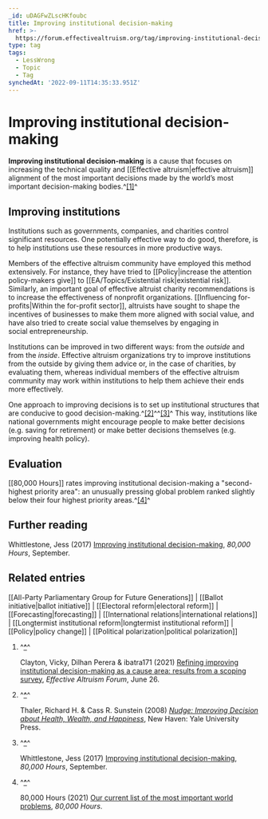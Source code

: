 ```yaml
---
_id: uDAGFwZLscHKfoubc
title: Improving institutional decision-making
href: >-
  https://forum.effectivealtruism.org/tag/improving-institutional-decision-making
type: tag
tags:
  - LessWrong
  - Topic
  - Tag
synchedAt: '2022-09-11T14:35:33.951Z'
---
```

# Improving institutional decision-making

**Improving institutional decision-making** is a cause that focuses on increasing the technical quality and [[Effective altruism|effective altruism]] alignment of the most important decisions made by the world’s most important decision-making bodies.^[\[1\]](#fnpg98poczmg)^

Improving institutions
----------------------

Institutions such as governments, companies, and charities control significant resources. One potentially effective way to do good, therefore, is to help institutions use these resources in more productive ways.

Members of the effective altruism community have employed this method extensively. For instance, they have tried to [[Policy|increase the attention policy-makers give]] to [[EA/Topics/Existential risk|existential risk]]. Similarly, an important goal of effective altruist charity recommendations is to increase the effectiveness of nonprofit organizations. [[Influencing for-profits|Within the for-profit sector]], altruists have sought to shape the incentives of businesses to make them more aligned with social value, and have also tried to create social value themselves by engaging in social entrepreneurship.

Institutions can be improved in two different ways: from the *outside* and from the *inside*. Effective altruism organizations try to improve institutions from the outside by giving them advice or, in the case of charities, by evaluating them, whereas individual members of the effective altruism community may work within institutions to help them achieve their ends more effectively.

One approach to improving decisions is to set up institutional structures that are conducive to good decision-making.^[\[2\]](#fnusvfm9rnves)^^[\[3\]](#fn2d3u96edm2a)^ This way, institutions like national governments might encourage people to make better decisions (e.g. saving for retirement) or make better decisions themselves (e.g. improving health policy).

Evaluation
----------

[[80,000 Hours]] rates improving institutional decision-making a "second-highest priority area": an unusually pressing global problem ranked slightly below their four highest priority areas.^[\[4\]](#fnhjq832ykn24)^

Further reading
---------------

Whittlestone, Jess (2017) [Improving institutional decision-making](https://80000hours.org/problem-profiles/improving-institutional-decision-making/), *80,000 Hours*, September.

Related entries
---------------

[[All-Party Parliamentary Group for Future Generations]] | [[Ballot initiative|ballot initiative]] | [[Electoral reform|electoral reform]] | [[Forecasting|forecasting]] | [[International relations|international relations]] | [[Longtermist institutional reform|longtermist institutional reform]] | [[Policy|policy change]] | [[Political polarization|political polarization]]

1.  ^**[^](#fnrefpg98poczmg)**^
    
    Clayton, Vicky, Dilhan Perera & ibatra171 (2021) [Refining improving institutional decision-making as a cause area: results from a scoping survey](https://forum.effectivealtruism.org/posts/FqCSZT3pBvoATkR82/refining-improving-institutional-decision-making-as-a-cause), *Effective Altruism Forum*, June 26.
    
2.  ^**[^](#fnrefusvfm9rnves)**^
    
    Thaler, Richard H. & Cass R. Sunstein (2008) [*Nudge: Improving Decision about Health, Wealth, and Happiness*](https://en.wikipedia.org/wiki/Special:BookSources/978-0-300-12223-7), New Haven: Yale University Press.
    
3.  ^**[^](#fnref2d3u96edm2a)**^
    
    Whittlestone, Jess (2017) [Improving institutional decision-making](https://80000hours.org/problem-profiles/improving-institutional-decision-making/), *80,000 Hours*, September.
    
4.  ^**[^](#fnrefhjq832ykn24)**^
    
    80,000 Hours (2021) [Our current list of the most important world problems](https://80000hours.org/problem-profiles/), *80,000 Hours*.